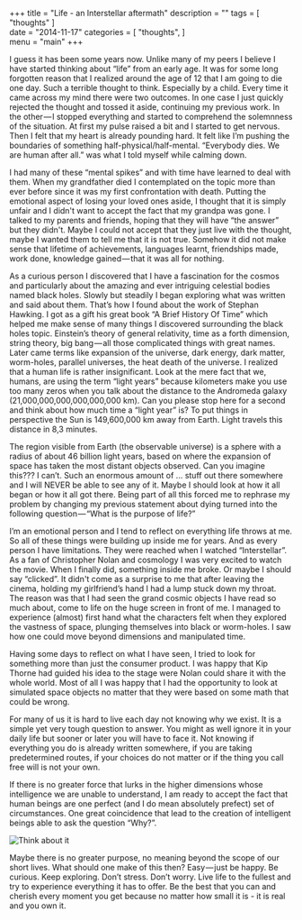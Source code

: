 +++
title = "Life - an Interstellar aftermath"
description = ""
tags = [
   "thoughts"
]   
date = "2014-11-17"
categories = [
   "thoughts",
]   
menu = "main"
+++

I guess it has been some years now. Unlike many of my peers I believe I have started thinking about “life” from an early age. It was for some long forgotten reason that I realized around the age of 12 that I am going to die one day. Such a terrible thought to think. Especially by a child. Every time it came across my mind there were two outcomes. In one case I just quickly rejected the thought and tossed it aside, continuing my previous work. In the other — I stopped everything and started to comprehend the solemnness of the situation. At first my pulse raised a bit and I started to get nervous. Then I felt that my heart is already pounding hard. It felt like I’m pushing the boundaries of something half-physical/half-mental. “Everybody dies. We are human after all.” was what I told myself while calming down.

I had many of these “mental spikes” and with time have learned to deal with them. When my grandfather died I contemplated on the topic more than ever before since it was my first confrontation with death. Putting the emotional aspect of losing your loved ones aside, I thought that it is simply unfair and I didn't want to accept the fact that my grandpa was gone. I talked to my parents and friends, hoping that they will have “the answer” but they didn't. Maybe I could not accept that they just live with the thought, maybe I wanted them to tell me that it is not true. Somehow it did not make sense that lifetime of achievements, languages learnt, friendships made, work done, knowledge gained — that it was all for nothing.

As a curious person I discovered that I have a fascination for the cosmos and particularly about the amazing and ever intriguing celestial bodies named black holes. Slowly but steadily I began exploring what was written and said about them. That’s how I found about the work of Stephan Hawking. I got as a gift his great book “A Brief History Of Time” which helped me make sense of many things I discovered surrounding the black holes topic. Einstein’s theory of general relativity, time as a forth dimension, string theory, big bang — all those complicated things with great names. Later came terms like expansion of the universe, dark energy, dark matter, worm-holes, parallel universes, the heat death of the universe. I realized that a human life is rather insignificant. Look at the mere fact that we, humans, are using the term “light years” because kilometers make you use too many zeros when you talk about the distance to the Andromeda galaxy (21,000,000,000,000,000,000 km). Can you please stop here for a second and think about how much time a “light year” is? To put things in perspective the Sun is 149,600,000 km away from Earth. Light travels this distance in 8,3 minutes.

The region visible from Earth (the observable universe) is a sphere with a radius of about 46 billion light years, based on where the expansion of space has taken the most distant objects observed.
Can you imagine this??? I can’t. Such an enormous amount of ... stuff out there somewhere and I will NEVER be able to see any of it. Maybe I should look at how it all began or how it all got there. Being part of all this forced me to rephrase my problem by changing my previous statement about dying turned into the following question — “What is the purpose of life?”

I’m an emotional person and I tend to reflect on everything life throws at me. So all of these things were building up inside me for years. And as every person I have limitations. They were reached when I watched “Interstellar”. As a fan of Christopher Nolan and cosmology I was very excited to watch the movie. When I finally did, something inside me broke. Or maybe I should say “clicked”. It didn't come as a surprise to me that after leaving the cinema, holding my girlfriend’s hand I had a lump stuck down my throat. The reason was that I had seen the grand cosmic objects I have read so much about, come to life on the huge screen in front of me. I managed to experience (almost) first hand what the characters felt when they explored the vastness of space, plunging themselves into black or worm-holes. I saw how one could move beyond dimensions and manipulated time.

Having some days to reflect on what I have seen, I tried to look for something more than just the consumer product. I was happy that Kip Thorne had guided his idea to the stage were Nolan could share it with the whole world. Most of all I was happy that I had the opportunity to look at simulated space objects no matter that they were based on some math that could be wrong.

For many of us it is hard to live each day not knowing why we exist. It is a simple yet very tough question to answer. You might as well ignore it in your daily life but sooner or later you will have to face it. Not knowing if everything you do is already written somewhere, if you are taking predetermined routes, if your choices do not matter or if the thing you call free will is not your own.

If there is no greater force that lurks in the higher dimensions whose intelligence we are unable to understand, I am ready to accept the fact that human beings are one perfect (and I do mean absolutely prefect) set of circumstances. One great coincidence that lead to the creation of intelligent beings able to ask the question “Why?”.

![Think about it](/images/uni.jpeg)

Maybe there is no greater purpose, no meaning beyond the scope of our short lives. What should one make of this then? Easy — just be happy. Be curious. Keep exploring. Don’t stress. Don’t worry. Live life to the fullest and try to experience everything it has to offer. Be the best that you can and cherish every moment you get because no matter how small it is - it is real and you own it.

